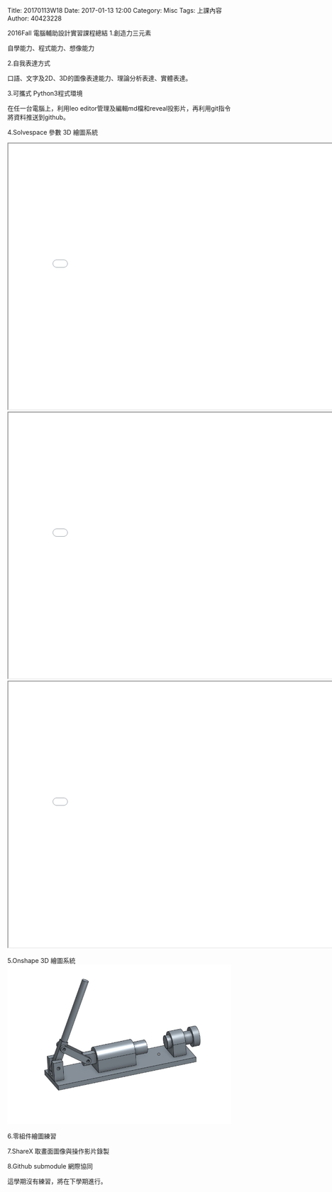 Title: 20170113W18
Date: 2017-01-13 12:00
Category: Misc
Tags: 上課內容
Author: 40423228

2016Fall 電腦輔助設計實習課程總結
1.創造力三元素

自學能力、程式能力、想像能力

2.自我表達方式

口語、文字及2D、3D的圖像表達能力、理論分析表達、實體表達。

3.可攜式 Python3程式環境

在任一台電腦上，利用leo editor管理及編輯md檔和reveal投影片，再利用git指令將資料推送到github。

4.Solvespace 參數 3D 繪圖系統
<iframe src="./../data/W13_1.html" width="800" height="600"></iframe>
<iframe src="./../data/W13_2.html" width="800" height="600"></iframe>
<iframe src="./../data/W13_3.html" width="800" height="600"></iframe>

5.Onshape  3D 繪圖系統
<img src="./../data/組合.jpg" width="800" />

6.零組件繪圖練習

7.ShareX 取畫面圖像與操作影片錄製


8.Github submodule 網際協同

這學期沒有練習，將在下學期進行。



